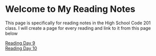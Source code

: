 # Welcome to My Reading Notes

This page is specifically for reading notes in the High School Code 201 class. I will create a page for every reading and link to it from this page below

[Reading Day 9](reading_day_9.md)  
[Reading Day 10](reading_day_10.md)

